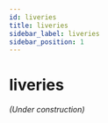 ```yaml
---
id: liveries
title: liveries
sidebar_label: liveries
sidebar_position: 1
---
```


# liveries

*(Under construction)*
